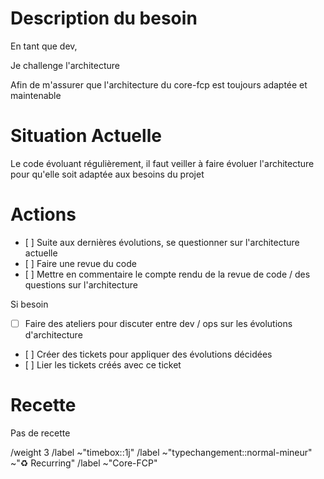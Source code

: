 # Description du besoin

En tant que dev,

Je challenge l'architecture

Afin de m'assurer que l'architecture du core-fcp est toujours adaptée et maintenable

# Situation Actuelle

Le code évoluant régulièrement, il faut veiller à faire évoluer l'architecture pour qu'elle soit adaptée aux besoins du projet

# Actions

- [ ] Suite aux dernières évolutions, se questionner sur l'architecture actuelle
- [ ] Faire une revue du code
- [ ] Mettre en commentaire le compte rendu de la revue de code / des questions sur l'architecture

Si besoin

- [ ] Faire des ateliers pour discuter entre dev / ops sur les évolutions d'architecture
- [ ] Créer des tickets pour appliquer des évolutions décidées
- [ ] Lier les tickets créés avec ce ticket

# Recette

Pas de recette

/weight 3
/label ~"timebox::1j"
/label ~"typechangement::normal-mineur" ~"♻️ Recurring"
/label ~"Core-FCP"
